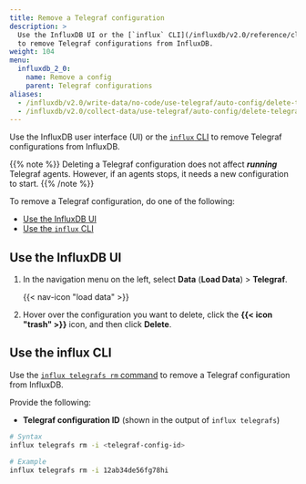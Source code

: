 ```yaml
---
title: Remove a Telegraf configuration
description: >
  Use the InfluxDB UI or the [`influx` CLI](/influxdb/v2.0/reference/cli/influx/)
  to remove Telegraf configurations from InfluxDB.
weight: 104
menu:
  influxdb_2_0:
    name: Remove a config
    parent: Telegraf configurations
aliases:
  - /influxdb/v2.0/write-data/no-code/use-telegraf/auto-config/delete-telegraf-config/
  - /influxdb/v2.0/collect-data/use-telegraf/auto-config/delete-telegraf-config
---
```


Use the InfluxDB user interface (UI) or the [`influx` CLI](/influxdb/v2.0/reference/cli/influx/)
to remove Telegraf configurations from InfluxDB.

{{% note %}}
Deleting a Telegraf configuration does not affect _**running**_ Telegraf agents.
However, if an agents stops, it needs a new configuration to start.
{{% /note %}}

To remove a Telegraf configuration, do one of the following:

- [Use the InfluxDB UI](#use-the-influxdb-ui)
- [Use the `influx` CLI](#use-the-influx-cli)

## Use the InfluxDB UI

1. In the navigation menu on the left, select **Data** (**Load Data**) > **Telegraf**.

    {{< nav-icon "load data" >}}

2. Hover over the configuration you want to delete, click the **{{< icon "trash" >}}**
   icon, and then click **Delete**.


## Use the influx CLI
Use the [`influx telegrafs rm` command](/influxdb/v2.0/reference/cli/influx/telegrafs/rm/)
to remove a Telegraf configuration from InfluxDB.

Provide the following:

- **Telegraf configuration ID** (shown in the output of `influx telegrafs`)

```sh
# Syntax
influx telegrafs rm -i <telegraf-config-id>

# Example
influx telegrafs rm -i 12ab34de56fg78hi
```
